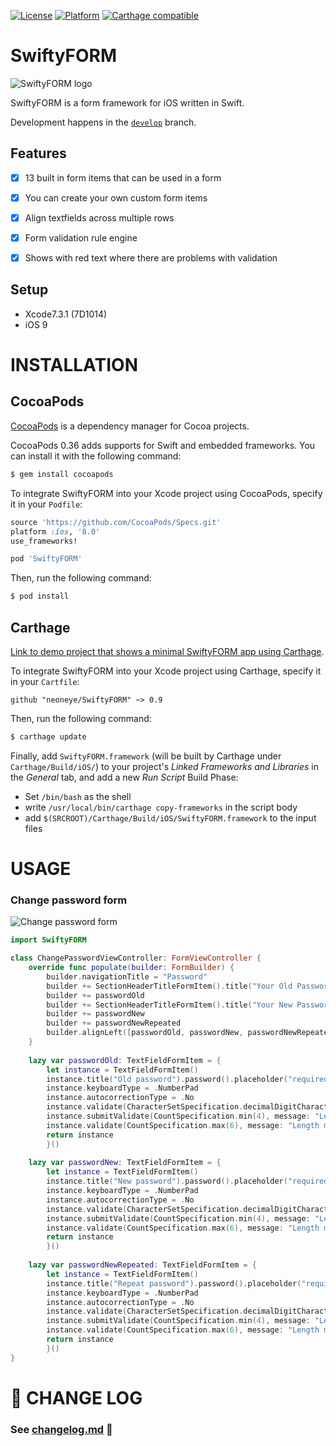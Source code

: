 [![License](https://img.shields.io/badge/license-MIT-gray.svg)](http://cocoadocs.org/docsets/SwiftyFORM)
[![Platform](https://img.shields.io/badge/platform-iOS-lightgrey.svg)](http://cocoadocs.org/docsets/SwiftyFORM)
[![Carthage compatible](https://img.shields.io/badge/Carthage-compatible-4BC51D.svg?style=flat)](https://github.com/Carthage/Carthage)

# SwiftyFORM

![SwiftyFORM logo](https://github.com/neoneye/SwiftyFORM/raw/master/Documentation/swiftyform_logo.png)

SwiftyFORM is a form framework for iOS written in Swift.

Development happens in the [`develop`](https://github.com/neoneye/SwiftyFORM/tree/develop) branch.


## Features

- [x] 13 built in form items that can be used in a form
- [x] You can create your own custom form items
- [x] Align textfields across multiple rows
- [x] Form validation rule engine
- [x] Shows with red text where there are problems with validation


## Setup

- Xcode7.3.1 (7D1014)
- iOS 9

# INSTALLATION

## CocoaPods

[CocoaPods](http://cocoapods.org) is a dependency manager for Cocoa projects.

CocoaPods 0.36 adds supports for Swift and embedded frameworks. You can install it with the following command:

```bash
$ gem install cocoapods
```

To integrate SwiftyFORM into your Xcode project using CocoaPods, specify it in your `Podfile`:

```ruby
source 'https://github.com/CocoaPods/Specs.git'
platform :ios, '8.0'
use_frameworks!

pod 'SwiftyFORM'
```

Then, run the following command:

```bash
$ pod install
```

## Carthage

[Link to demo project that shows a minimal SwiftyFORM app using Carthage](https://github.com/neoneye/SwiftyFORM-Carthage-Example).

To integrate SwiftyFORM into your Xcode project using Carthage, specify it in your `Cartfile`:
```
github "neoneye/SwiftyFORM" ~> 0.9
```

Then, run the following command:
```bash
$ carthage update
```

Finally, add `SwiftyFORM.framework` (will be built by Carthage under `Carthage/Build/iOS/`) to your project's _Linked Frameworks and Libraries_ in the _General_ tab, and add a new _Run Script_ Build Phase:
- Set `/bin/bash` as the shell
- write `/usr/local/bin/carthage copy-frameworks` in the script body
- add `$(SRCROOT)/Carthage/Build/iOS/SwiftyFORM.framework` to the input files 


# USAGE

### Change password form

![Change password form](https://github.com/neoneye/SwiftyFORM/raw/master/Documentation/change_password_form.gif "Change password form")

```swift
import SwiftyFORM

class ChangePasswordViewController: FormViewController {
	override func populate(builder: FormBuilder) {
		builder.navigationTitle = "Password"
		builder += SectionHeaderTitleFormItem().title("Your Old Password")
		builder += passwordOld
		builder += SectionHeaderTitleFormItem().title("Your New Password")
		builder += passwordNew
		builder += passwordNewRepeated
		builder.alignLeft([passwordOld, passwordNew, passwordNewRepeated])
	}
	
	lazy var passwordOld: TextFieldFormItem = {
		let instance = TextFieldFormItem()
		instance.title("Old password").password().placeholder("required")
		instance.keyboardType = .NumberPad
		instance.autocorrectionType = .No
		instance.validate(CharacterSetSpecification.decimalDigitCharacterSet(), message: "Must be digits")
		instance.submitValidate(CountSpecification.min(4), message: "Length must be minimum 4 digits")
		instance.validate(CountSpecification.max(6), message: "Length must be maximum 6 digits")
		return instance
		}()
	
	lazy var passwordNew: TextFieldFormItem = {
		let instance = TextFieldFormItem()
		instance.title("New password").password().placeholder("required")
		instance.keyboardType = .NumberPad
		instance.autocorrectionType = .No
		instance.validate(CharacterSetSpecification.decimalDigitCharacterSet(), message: "Must be digits")
		instance.submitValidate(CountSpecification.min(4), message: "Length must be minimum 4 digits")
		instance.validate(CountSpecification.max(6), message: "Length must be maximum 6 digits")
		return instance
		}()
	
	lazy var passwordNewRepeated: TextFieldFormItem = {
		let instance = TextFieldFormItem()
		instance.title("Repeat password").password().placeholder("required")
		instance.keyboardType = .NumberPad
		instance.autocorrectionType = .No
		instance.validate(CharacterSetSpecification.decimalDigitCharacterSet(), message: "Must be digits")
		instance.submitValidate(CountSpecification.min(4), message: "Length must be minimum 4 digits")
		instance.validate(CountSpecification.max(6), message: "Length must be maximum 6 digits")
		return instance
		}()
}
```

# 📄 CHANGE LOG

### See [changelog.md](https://github.com/neoneye/SwiftyFORM/blob/master/changelog.md) 👀
